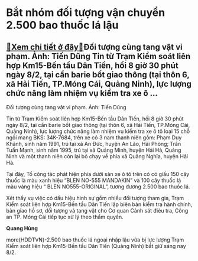 Bắt nhóm đối tượng vận chuyển 2.500 bao thuốc lá lậu
====================================================

[:gift:Xem chi tiết ở đây:gift:](https://hddtvn.com/bat-nhom-doi-tuong-van-chuyen-2-500-bao-thuoc-la-lau/)Đối tượng cùng tang vật vi phạm. Ảnh: Tiến Dũng Tin từ Trạm Kiểm soát liên hợp Km15-Bến tầu Dân Tiến, hồi 8 giờ 30 phút ngày 8/2, tại cần barie bốt giao thông (tại thôn 6, xã Hải Tiến, TP.Móng Cái, Quảng Ninh), lực lượng chức năng làm nhiệm vụ kiểm tra xe ô …
-------------------------------------------------------------------------------------------------------------------------------------------------------------------------------------------------------------------------------------------------------------------







 






 Đối tượng cùng tang vật vi phạm. Ảnh: Tiến Dũng 


Tin từ Trạm Kiểm soát liên hợp Km15-Bến tầu Dân Tiến, hồi 8 giờ 30 phút ngày 8/2, tại cần barie bốt giao thông (tại thôn 6, xã Hải Tiến, TP.Móng Cái, Quảng Ninh), lực lượng chức năng làm nhiệm vụ kiểm tra xe ô tô loại 15 chỗ ngồi mang BKS: 34K-7684, trên xe có 3 nam thanh niên gồm: Phạm Duy Khánh, sinh năm 1991, trú tại xã An Đức, huyện An Lão, Hải Phòng; Trần Tuấn Mạnh, sinh năm 1995, trú tại xã Quảng Minh, huyện Hải Hà, Quảng Ninh và một thanh niên còn lại bỏ chạy về phía xã Quảng Nghĩa, huyện Hải Hà.


 Tại đây, Tổ công tác phát hiện phía dưới sàn xe ô tô trên có có giấu 150 cây thuốc là màu xanh hiệu “BLEN NO-555 MANDAKIN” và 100 cây thuốc lá màu vàng hiệu “ BLEN NO555-ORIGINAL”, tương đương 2.500 bao thuốc lá.


 Xét thấy vụ việc có dấu hiệu hình sự gồm nhiều đối tượng tham gia, Trạm Kiểm soát liên hợp Km15-Bến tầu Dân Tiến lập biên bản kiểm tra hành chính, bàn giao hồ sơ, dối tượng và tang vật cho Cơ quan Cảnh sát đièu tra, Công an TP. Móng Cái tiếp tục xử lý theo thẩm quyền.






**Quang Hùng**



more(HDDTVN)-2.500 bao thuốc lá ngoại nhập lậu vừa bị lực lượng Trạm Kiểm soát liên hợp Km15-Bến tầu Dân Tiến (Quảng Ninh) bắt giữ sáng nay 8/2.

